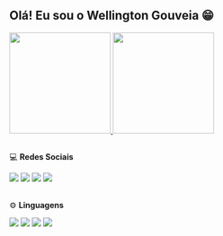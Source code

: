 ## Olá! Eu sou o Wellington Gouveia 😁
 <div style="display: inline_block">
  <a href="https://github.com/WellingtonGouv">
  <img height="180em" src="https://github-readme-stats.vercel.app/api?username=WellingtonGouv&show_icons=true&theme=dracula&include_all_commits=true&count_private=true"/>
  <img height="180em" src="https://github-readme-stats.vercel.app/api/top-langs/?username=WellingtonGouv&layout=compact&langs_count=7&theme=dracula"/>
  </a>
</div>
  
  ##
  💻 <strong> Redes Sociais </strong>
  
<div>
  <a href="https://twitter.com/WellGouv/" target="_blank"><img src="https://img.shields.io/badge/Twitter-1DA1F2?style=for-the-badge&logo=twitter&logoColor=white" target="_blank"></a>
  <a href="https://www.instagram.com/wellington_gouv/" target="_blank"><img src="https://img.shields.io/badge/-Instagram-%23E4405F?style=for-the-badge&logo=instagram&logoColor=white" target="_blank"></a>
  <a href="https://www.youtube.com/channel/UCDukRvN-dVFPsz0LUQJmxww" target="_blank"><img src="https://img.shields.io/badge/YouTube-FF0000?style=for-the-badge&logo=youtube&logoColor=white" target="_blank"></a>
  <a href="https://www.linkedin.com/in/wellington-reguera-gouveia-454637179/" target="_blank"><img src="https://img.shields.io/badge/-LinkedIn-%230077B5?style=for-the-badge&logo=linkedin&logoColor=white" target="_blank"></a> 
</div>

  ##
  ⚙ <strong> Linguagens </strong>
  <div>
    <img src="https://img.shields.io/badge/Python-14354C?style=for-the-badge&logo=python&logoColor=white" target="_blank">
    <img src="https://img.shields.io/badge/HTML5-E34F26?style=for-the-badge&logo=html5&logoColor=white" target="_blank">
    <img src="https://img.shields.io/badge/CSS3-1572B6?style=for-the-badge&logo=css3&logoColor=white" target="_blank">
    <img src="https://img.shields.io/badge/C-00599C?style=for-the-badge&logo=c&logoColor=white" target="_blank">
  </div>
